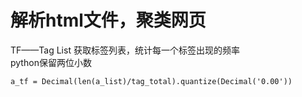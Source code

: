 # 解析html文件，聚类网页
TF——Tag List 获取标签列表，统计每一个标签出现的频率<br>
python保留两位小数
    
    a_tf = Decimal(len(a_list)/tag_total).quantize(Decimal('0.00'))